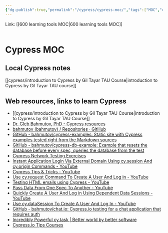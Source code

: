 ```yaml
---
{"dg-publish":true,"permalink":"/cypress/cypress-moc/","tags":["MOC","cypress"]}
---
```


Link: [[600 learning tools MOC\|600 learning tools MOC]]
<br />
<br />


#  Cypress MOC


## Local Cypress notes

[[cypress/introduction to Cypress by Gil Tayar TAU Course\|introduction to Cypress by Gil Tayar TAU course]]

## Web resources, links to learn Cypress

- [[cypress/introduction to Cypress by Gil Tayar TAU Course\|introduction to Cypress by Gil Tayar TAU Course]]
- [Dr. Gleb Bahmutov, PhD - Cypress resources](https://glebbahmutov.com/)
- [bahmutov (bahmutov) / Repositories · GitHub](https://github.com/bahmutov?tab=repositories)
- [GitHub - bahmutov/cypress-examples: Static site with Cypress examples tested right from the Markdown sources](https://github.com/bahmutov/cypress-examples)
- [GitHub - bahmutov/cypress-db-example: Example that resets the database before every spec, queries the database from the test](https://github.com/bahmutov/cypress-db-example)
- [Cypress Network Testing Exercises](https://cypress.tips/courses/network-testing)
- [Instant Application Login Via External Domain Using cy.session And cy.origin Commands - YouTube](https://www.youtube.com/watch?v=XMJP07Ft1nA&list=PLP9o9QNnQuAYYRpJzDNWpeuOVTwxmIxcI&index=112)
- [Cypress Tips & Tricks - YouTube](https://www.youtube.com/playlist?list=PLP9o9QNnQuAYYRpJzDNWpeuOVTwxmIxcI)
- [Use cy.request Command To Create A User And Log in - YouTube](https://www.youtube.com/watch?v=EKq7RC_uNsA)
- [Testing HTML emails using Cypress - YouTube](https://www.youtube.com/watch?v=16WTH7XeIVw)
- [Pass Data From One Spec To Another - YouTube](https://www.youtube.com/watch?v=wJ3VyGEDHA0)
- [Quickly Create A User And Log in Using Dependent Data Sessions - YouTube](https://www.youtube.com/watch?v=0KTGc83wSoA)
- [Use cy.dataSession To Create A User And Log In - YouTube](https://www.youtube.com/watch?v=PTlcRBgFJaM)
- [GitHub - bahmutov/chat.io: Cypress.io testing for a chat application that requires auth](https://github.com/bahmutov/chat.io)
- [Incredibly Powerful cy.task | Better world by better software](https://glebbahmutov.com/blog/powerful-cy-task/)
- [Cypress.io Tips Courses](https://cypress.tips/courses)



